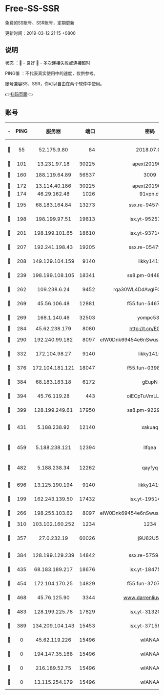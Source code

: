 # Free-SS-SSR

免费的SS账号、SSR账号，定期更新

更新时间：2019-03-12 21:15 +0800

## 说明

状态     ：🙂 - 良好 🙁 - 多次连接失败或连接超时

PING值   ：不代表真实使用中的速度，仅供参考。

账号兼容SS、SSR，你可以自由在两个软件中使用。

👉[扫码页面](https://liesauer.github.io/Free-SS-SSR/)👈

## 账号

|-|PING|服务器|端口|密码|加密方式|区域|
|:----:|:----:|:-----:|-----:|:----:|:----:|:----:|
|🙂|55|52.175.9.80|84|2018.07.07|chacha20-ietf-poly1305|HK|
|🙂|101|13.231.97.18|30225|apext2019006|chacha20|JP|
|🙂|160|188.119.64.89|56537|3009|aes-256-cfb|RU|
|🙂|172|13.114.40.186|30225|apext2019006|chacha20|JP|
|🙂|174|46.29.162.48|1026|91vpn.cf|rc4-md5|RU|
|🙂|195|68.183.164.84|13273|ssx.re-94570018|aes-256-cfb|US|
|🙂|198|198.199.97.51|19813|isx.yt-95251776|aes-256-cfb|US|
|🙂|201|198.199.101.65|18610|isx.yt-93714382|aes-256-cfb|US|
|🙂|207|192.241.198.43|19205|ssx.re-05479677|aes-256-cfb|US|
|🙂|208|149.129.104.159|9140|likky1415|aes-256-cfb|HK|
|🙂|239|198.199.108.105|18341|ss8.pm-04487647|aes-256-cfb|US|
|🙂|262|109.238.6.24|9452|rqa30WL4DdAvgIFG6Fs3znzTa|aes-256-cfb|FR|
|🙂|269|45.56.106.48|12881|f55.fun-54673265|aes-256-cfb|US|
|🙂|269|168.1.140.46|32503|yompc535|aes-256-cfb|AU|
|🙂|284|45.62.238.179|8080|http://t.cn/EGJIyrl|rc4-md5|CA|
|🙂|290|192.240.99.182|8097|eIW0Dnk69454e6nSwuspv9DmS201tQ0D|aes-256-cfb|US|
|🙂|332|172.104.98.27|9140|likky1415|aes-256-cfb|JP|
|🙂|376|172.104.181.121|18047|f55.fun-03984569|aes-256-cfb|SG|
|🙂|384|68.183.183.18|6172|gEupN|aes-256-cfb|SG|
|🙂|394|45.76.119.28|443|oiECpTuVmLLxk4Ts|aes-256-cfb|AU|
|🙂|399|128.199.249.61|17950|ss8.pm-92296749|aes-256-cfb|SG|
|🙂|431|5.188.238.92|12140|xakuaq|chacha20-ietf-poly1305|BR|
|🙂|459|5.188.238.121|12394|llfqea|chacha20-ietf-poly1305|BR|
|🙂|482|5.188.238.34|12262|qayfyq|chacha20-ietf-poly1305|BR|
|🙂|696|13.125.190.194|9140|likky1415|aes-256-cfb|KR|
|🙂|199|162.243.139.50|17432|isx.yt-19514312|aes-256-cfb|US|
|🙂|266|198.255.103.62|8097|eIW0Dnk69454e6nSwuspv9DmS201tQ0D|aes-256-cfb|US|
|🙂|310|103.102.160.252|1234|1234|rc4-md5|JP|
|🙂|357|27.0.232.19|60026|j9U82U53|xchacha20-ietf-poly1305|HK|
|🙂|384|128.199.129.239|14842|ssx.re-57595800|aes-256-cfb|SG|
|🙂|435|68.183.189.217|18676|isx.yt-18475521|aes-256-cfb|SG|
|🙂|454|172.104.170.25|14829|f55.fun-37079700|aes-256-cfb|SG|
|🙂|468|45.76.125.90|3344|www.darrenliuwei.com|aes-256-cfb|AU|
|🙂|483|128.199.225.78|17829|isx.yt-31320620|aes-256-cfb|SG|
|🙁|389|134.209.104.143|15453|isx.yt-37158015|aes-256-cfb|SG|
|🙁|0|45.62.119.226|15496|wIANAA|aes-256-cfb|US|
|🙁|0|194.147.35.168|15496|wIANAA|aes-256-cfb|RU|
|🙁|0|216.189.52.75|15496|wIANAA|aes-256-cfb|US|
|🙁|0|13.115.254.179|15496|wIANAA|aes-256-cfb|JP|
